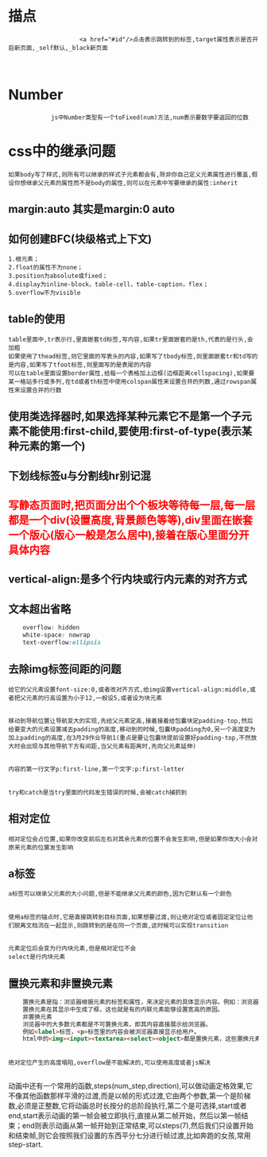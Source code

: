 # 描点
                        <a href="#id"/>点击表示跳转到的标签,target属性表示是否开启新页面,_self默认,_black新页面       
<br/> 

# Number
                js中Number类型有一个toFixed(num)方法,num表示要数字要返回的位数 
# css中的继承问题
    如果body写了样式,则所有可以继承的样式子元素都会有,除非你自己定义元素属性进行覆盖,假设你想继承父元素的属性而不是body的属性,则可以在元素中写要继承的属性:inherit  
## margin:auto 其实是margin:0 auto
## 如何创建BFC(块级格式上下文)
    1.根元素；  
    2.float的属性不为none；  
    3.position为absolute或fixed；  
    4.display为inline-block，table-cell，table-caption，flex；  
    5.overflow不为visible
    
## table的使用
    table里面中,tr表示行,里面嵌套td标签,写内容,如果tr里面嵌套的是th,代表的是行头,会加粗  
    如果使用了thead标签,则它里面的写表头的内容,如果写了tbody标签,则里面嵌套tr和td写的是内容,如果写了tfoot标签,则里面写的是表尾的内容  
    可以在table里面设置border属性,给每一个表格加上边框(边框距离cellspacing),如果要某一格站多行或多列,在td或者th标签中使用colspan属性来设置合并的列数,通过rowspan属性来设置合并的行数
## 使用类选择器时,如果选择某种元素它不是第一个子元素不能使用:first-child,要使用:first-of-type(表示某种元素的第一个)
## 下划线标签u与分割线hr别记混  
## <span style="color:red">写静态页面时,把页面分出个个板块等待每一层,每一层都是一个div(设置高度,背景颜色等等),div里面在嵌套一个版心(版心一般是怎么居中),接着在版心里面分开具体内容</span>
## vertical-align:是多个行内块或行内元素的对齐方式
## 文本超出省略
```css
    overflow: hidden
    white-space: nowrap
    text-overflow:ellipsis
```
## 去除img标签间距的问题
    给它的父元素设置font-size:0,或者改对齐方式,给img设置vertical-align:middle,或者把父元素的行高设置为小于12,一般设5,或者设为块元素
## 
    移动到导航位置让导航变大的实现,先给父元素定高,接着接着给包囊块定padding-top,然后给要变大的元素设置减去padding的高度,移动到的时候,包囊块padding为0,另一个高度变为加上padding的高度,在3月29作业导航1(重点是要让包囊块提前设置好padding-top,不然放大时会出现与其他导航下方有间距,当父元素有距离时,先向父元素延伸)
## 
    内容的第一行文字p:first-line,第一个文字:p:first-letter
## 
    try和catch是当try里面的代码发生错误的时候,会被catch捕抓到
## 相对定位
    相对定位会占位置,如果你改变前后左右对其余元素的位置不会发生影响,但是如果你改大小会对原来元素的位置发生影响
## a标签
    a标签可以继承父元素的大小问题,但是不能继承父元素的颜色,因为它默认有一个颜色
##  
    使用a标签的锚点时,它是直接跳转到目标页面,如果想要过渡,则让绝对定位或者固定定位让他们脱离文档流在一起显示,则跳转到的是在同一个页面,这时候可以实现transition
## 
    元素定位后会变为行内块元素,但是相对定位不会
    select是行内块元素
##  置换元素和非置换元素
```html
    置换元素是指：浏览器根据元素的标签和属性，来决定元素的具体显示内容。例如：浏览器根据<img>标签的src属性显示图片。根据标签的type属性决定显示输入框还是按钮。
    置换元素在其显示中生成了框，这也就是有的内联元素能够设置宽高的原因。
    非置换元素
    浏览器中的大多数元素都是不可置换元素，即其内容直接展示给浏览器。
    例如<label>标签，<p>标签里的内容会被浏览器直接显示给用户。
    html中的<img><input><textarea><select><object>都是置换元素，这些置换元素往往没有实际内容，即是一个空元素。
```
## 
    绝对定位产生的高度塌陷,overflow是不能解决的,可以使用高度或者js解决
## 
   动画中还有一个常用的函数,steps(num_step,direction),可以做动画定格效果,它不像其他函数那样平滑的过渡,而是以帧的形式过渡,它由两个参数,第一个是阶梯数,必须是正整数,它将动画总时长按分的总阶段执行,第二个是可选择,start或者end,start表示动画的第一帧会被立即执行,直接从第二帧开始，然后以第一帧结束；end则表示动画从第一帧开始到正常结束,可以steps(7),然后我们只设置开始和结束帧,则它会按照我们设置的东西平分七分进行帧过渡,比如奔跑的女孩,常用step-start.